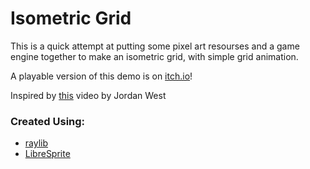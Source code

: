 # Isometric Grid

This is a quick attempt at putting some pixel art resourses and a game engine together to make an isometric grid, with simple grid animation.

A playable version of this demo is on [itch.io](https://atiladhun.itch.io/isometric-wave-grid-demo)!

Inspired by [this](https://youtu.be/04oQ2jOUjkU) video by Jordan West

### Created Using:
- [raylib](https://www.raylib.com/)
- [LibreSprite](https://libresprite.github.io/#!/)